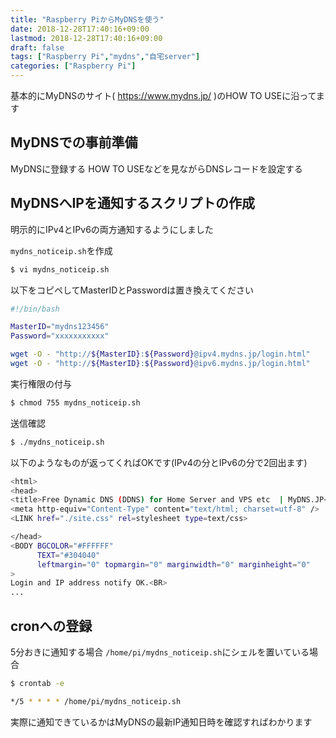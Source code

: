 ```yaml
---
title: "Raspberry PiからMyDNSを使う"
date: 2018-12-28T17:40:16+09:00
lastmod: 2018-12-28T17:40:16+09:00
draft: false
tags: ["Raspberry Pi","mydns","自宅server"]
categories: ["Raspberry Pi"]
---
```


基本的にMyDNSのサイト( https://www.mydns.jp/ )のHOW TO USEに沿ってます

## MyDNSでの事前準備

MyDNSに登録する
HOW TO USEなどを見ながらDNSレコードを設定する

## MyDNSへIPを通知するスクリプトの作成

明示的にIPv4とIPv6の両方通知するようにしました

`mydns_noticeip.sh`を作成
```bash
$ vi mydns_noticeip.sh
```

以下をコピペしてMasterIDとPasswordは置き換えてください
```bash:mydns_noticeip.sh
#!/bin/bash

MasterID="mydns123456"
Password="xxxxxxxxxxx"

wget -O - "http://${MasterID}:${Password}@ipv4.mydns.jp/login.html"
wget -O - "http://${MasterID}:${Password}@ipv6.mydns.jp/login.html"
```

実行権限の付与

```bash
$ chmod 755 mydns_noticeip.sh
```

送信確認

```bash
$ ./mydns_noticeip.sh
```
以下のようなものが返ってくればOKです(IPv4の分とIPv6の分で2回出ます)
```bash
<html>
<head>
<title>Free Dynamic DNS (DDNS) for Home Server and VPS etc  | MyDNS.JP</title>
<meta http-equiv="Content-Type" content="text/html; charset=utf-8" />
<LINK href="./site.css" rel=stylesheet type=text/css>

</head>
<BODY BGCOLOR="#FFFFFF"
      TEXT="#304040"
      leftmargin="0" topmargin="0" marginwidth="0" marginheight="0"
>
Login and IP address notify OK.<BR>
...
```

## cronへの登録
5分おきに通知する場合
`/home/pi/mydns_noticeip.sh`にシェルを置いている場合
```bash
$ crontab -e

*/5 * * * * /home/pi/mydns_noticeip.sh
```

実際に通知できているかはMyDNSの最新IP通知日時を確認すればわかります